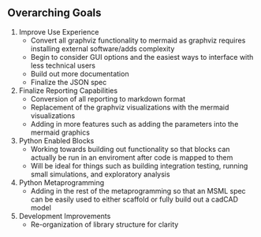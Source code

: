 ## Overarching Goals

1. Improve Use Experience
    - Convert all graphviz functionality to mermaid as graphviz requires installing external software/adds complexity
    - Begin to consider GUI options and the easiest ways to interface with less technical users
    - Build out more documentation
    - Finalize the JSON spec
2. Finalize Reporting Capabilities
    - Conversion of all reporting to markdown format
    - Replacement of the graphviz visualizations with the mermaid visualizations
    - Adding in more features such as adding the parameters into the mermaid graphics
3. Python Enabled Blocks
    - Working towards building out functionality so that blocks can actually be run in an enviroment after code is mapped to them
    - Will be ideal for things such as building integration testing, running small simulations, and exploratory analysis
4. Python Metaprogramming
    - Adding in the rest of the metaprogramming so that an MSML spec can be easily used to either scaffold or fully build out a cadCAD model
5. Development Improvements
    - Re-organization of library structure for clarity